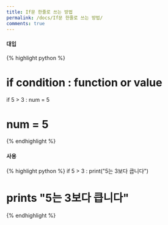 ```yaml
---
title: If문 한줄로 쓰는 방법
permalink: /docs/If문 한줄로 쓰는 방법/
comments: true
---
```

#### 대입
{% highlight python %}
   # if condition : function or value
   if 5 > 3 : num = 5
   # num = 5
{% endhighlight %}

#### 사용
{% highlight python %}
   if 5 > 3 : print("5는 3보다 큽니다")
   # prints "5는 3보다 큽니다"
{% endhighlight %}
